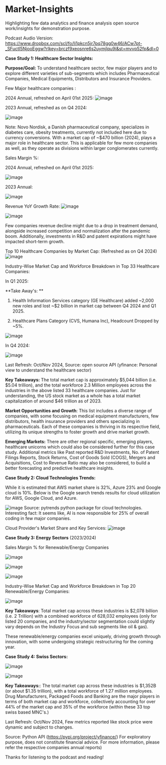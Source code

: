 # Market-Insights

Highlighting few data analytics and finance analysis open source work/insights for demonstration purpose.

Podcast Audio Version: https://www.dropbox.com/scl/fo/li1pkcn5jr7pq78gg0w46/ACw7pt-_SFuctI5NjooEggw?rlkey=brczf9xeosnre6s2uymjlqu9i&st=mvvp52fp&dl=0

**Case Study 1: Healthcare Sector Insights:**

**Purpose/Goal:** To understand healthcare sector, few major players and to explore different varieties of sub-segments which includes Pharmaceutical Companies, Medical Equipments, Distributors and Insurance Providers. 

Few Major healthcare companies : 

2024 Annual, refreshed on April 01st 2025:
![image](https://github.com/user-attachments/assets/23ea2a08-1b00-43f1-9797-08f379013621)


2023 Annual, refreshed as on Q4 2024:

![image](https://github.com/user-attachments/assets/3192e4a4-6477-41b7-99f4-f708b6f1be94)

Note: Novo Nordisk, a Danish pharmaceutical company, specializes in diabetes care, obesity treatments, currently not included here due to currency conversions. With a market cap of ~$470 billion (2024), plays a major role in healthcare sector. This is applicable for few more companies as well, as they operate as divisions within larger conglomerates currently.

Sales Margin %:

2024 Annual, refreshed on April 01st 2025:

![image](https://github.com/user-attachments/assets/2293f039-4a5f-4e54-bf5b-b2a78e6911ee)


2023 Annual:

![image](https://github.com/user-attachments/assets/f468d4e8-6c85-46eb-832c-ec59cb739f71)

Revenue YoY Growth Rate:
![image](https://github.com/user-attachments/assets/057b5e25-d726-4e44-9a6b-d7149ed5f0cf)

![image](https://github.com/user-attachments/assets/45c657fe-1320-483d-be84-553db1d1975f)

Few companies revenue decline might due to a drop in treatment demand, alongside increased competition and normalization after the pandemic boom. Additionally, investments in R&D and patent expirations might have impacted short-term growth.

Top 10 Healthcare Companies by Market Cap: (Refreshed as on Q4 2024)
![image](https://github.com/user-attachments/assets/6f4dca65-4fc1-45ba-a713-bf50e72d4a96)

Industry-Wise Market Cap and Workforce Breakdown in Top 33 Healthcare Companies:

In Q1 2025:

**Take Away's: **

1. Health Information Services category (GE Healthcare) added ~2,000 new roles and lost ~$2 billion in market cap between Q4 2024 and Q1 2025.

2. Healthcare Plans Category (CVS, Humana Inc), Headcount Dropped by ~5%.

![image](https://github.com/user-attachments/assets/e302982c-d8b9-482c-9459-6c2b477aee1f)

In Q4 2024: 

![image](https://github.com/user-attachments/assets/d9296762-8b15-47b8-b414-3063205593d0)

Last Refresh: Oct/Nov 2024, Source: open source API (yfinance: Personal view to understand the healthcare sector)

**Key Takeaways:** The total market cap is approximately $5,044 billion (i.e. $5.04 trillion), and the total workforce 2.3 Million employees across the industries in the above listed 33 healthcare companies. Just for understanding, the US stock market as a whole has a total market capitalization of around $46 trillion as of 2023.

**Market Opportunities and Growth**: This list includes a diverse range of companies, with some focusing on medical equipment manufacturers, few distributors, health insurance providers and others specializing in pharmaceuticals. Each of these companies is thriving in its respective field, utilizing its unique strengths to foster growth and drive market growth. 

**Emerging Markets:** There are other regional specific, emerging players, healthcare unicorns which could also be considered further for this case study. Additional metrics like Past reported R&D Investments, No. of Patent Filings Reports, Stock Returns, Cost of Goods Sold (COGS), Mergers and Acquisitions, Cost to Revenue Ratio may also be considered, to build a better forecasting and predictive healthcare insights. 

**Case Study 2: Cloud Technologies Trends:**

While it is estimated that AWS market share is 32%, Azure 23% and Google cloud is 10%. Below is the Google search trends results for cloud utilization for AWS, Google Cloud, and Azure.

![image](https://github.com/user-attachments/assets/d6e9115f-e91b-47f3-b471-83a13355ee70)
    Source: pytrends python package for cloud technologies.
Interesting fact: It seems like, AI is now responsible for 25% of overall coding in few major companies. 

Cloud Provider's Market Share and Key Services:
![image](https://github.com/user-attachments/assets/60818517-2a35-4404-88ab-fc2b005f9883)



**Case Study 3: Energy Sectors** (2023/2024)

Sales Margin % for Renewable/Energy Companies

![image](https://github.com/user-attachments/assets/eabe0d09-4907-4801-ad64-da9ec7d7fcbb)


![image](https://github.com/user-attachments/assets/56e2a7c1-3491-40b8-8f4e-a3af6046991b)

![image](https://github.com/user-attachments/assets/33f67a1a-74e0-48d0-a1ab-940a1c3627fe)


Industry-Wise Market Cap and Workforce Breakdown in Top 20 Renewable/Energy Companies:

![image](https://github.com/user-attachments/assets/b20ffd5a-fbed-4bf3-8cc7-107dc9481097)

**Key Takeaways**: Total market cap across these industries is $2,078 billion (i.e. 2 Trillion) with a combined workforce of 628,032 employees (only for listed 20 companies, and the industry/sector segmentation could slightly vary depends on the Industry Focus and sub segments like oil & gas). 

These renewable/energy companies excel uniquely, driving growth through innovation, with some undergoing strategic restructuring for the coming year.


**Case Study 4: Swiss Sectors:**

![image](https://github.com/user-attachments/assets/f57e589d-c4b4-4d67-8347-d04f1dd0003a)

![image](https://github.com/user-attachments/assets/d3a1fbf4-0564-4b54-bc2f-4c0dab90ec80)

**Key Takeaways:**: The total market cap across these industries is $1,352B (or about $1.35 trillion), with a total workforce of 1.27 million employees. Drug Manufacturers, Packaged Foods and Banking are the major players in terms of both market cap and workforce, collectively accounting for over 44% of the market cap and 35% of the workforce (within these 33 top swiss based MNC's.) 

Last Refresh: Oct/Nov 2024, Few metrics reported like stock price were dynamic and subject to changes.

Source: Python API (https://pypi.org/project/yfinance/)
For exploratory purpose, does not constitute financial advice. For more information, please refer the respective companies annual reports)

Thanks for listening to the podcast and reading!


